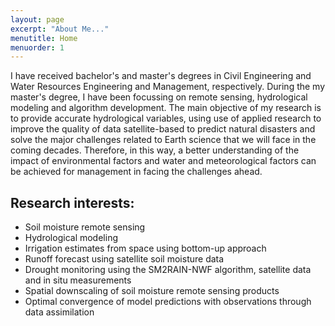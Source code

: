 ```yaml
---
layout: page
excerpt: "About Me..."
menutitle: Home
menuorder: 1
---
```


  I have received bachelor's and master's degrees in Civil Engineering and Water Resources Engineering and Management, respectively. During the my master's degree, I have been focussing on remote sensing, hydrological modeling and algorithm development.
  The main objective of my research is to provide accurate hydrological variables, using use of applied research to improve the quality of data satellite-based to predict natural disasters and solve the major challenges related to Earth science that we will face in the coming decades. Therefore, in this way, a better understanding of the impact of environmental factors and water and meteorological factors can be achieved for management in facing the challenges ahead.

## Research interests:

-	Soil moisture remote sensing
-	Hydrological modeling
-	Irrigation estimates from space using bottom-up approach
-	Runoff forecast using satellite soil moisture data
-	Drought monitoring using the SM2RAIN-NWF algorithm, satellite data and in situ measurements
-	Spatial downscaling of soil moisture remote sensing products
-	Optimal convergence of model predictions with observations through data assimilation


